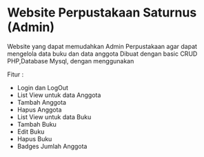 <h1>Website Perpustakaan Saturnus (Admin)</h1>

Website yang dapat memudahkan Admin Perpustakaan agar dapat mengelola data buku dan data anggota
Dibuat dengan basic CRUD PHP,Database Mysql, dengan menggunakan 



Fitur :
- Login dan LogOut
- List View untuk data Anggota
- Tambah Anggota
- Hapus Anggota
- List View untuk data Buku
- Tambah Buku
- Edit Buku
- Hapus Buku
- Badges Jumlah Anggota

